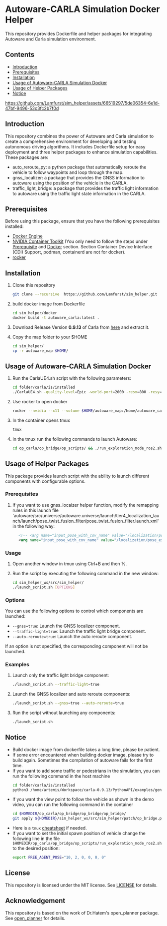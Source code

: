 # Autoware-CARLA Simulation Docker Helper

This repository provides Dockerfile and helper packages for integrating Autoware and Carla simulation environment. 


## Contents
- [Introduction](#introduction)
- [Prerequisites](#prerequisites)
- [Installation](#installation)
- [Usage of Autoware-CARLA Simulation Docker](#usage-of-autoware-carla-simulation-docker)
- [Usage of Helper Packages](#usage-of-helper-packages)
- [Notice](#notice)



https://github.com/Lamfurst/sim_helper/assets/66519297/5de06354-6e1d-47bf-9496-53c3fc2b7f0d



## Introduction
This repository combines the power of Autoware and Carla simulation to create a comprehensive environment for developing and testing autonomous driving algorithms. It includes Dockerfile setup for easy deployment and three helper packages to enhance simulation capabilities. These packages are:
- auto_reroute_py: a python package that automatically reroute the vehicle to follow waypoints and loop through the map.
- gnss_localizer: a package that provides the GNSS information to autoware using the position of the vehicle in the CARLA.
- traffic_light_bridge: a package that provides the traffic light information to autoware using the traffic light state information in the CARLA. 

## Prerequisites

Before using this package, ensure that you have the following prerequisites installed:

- [Docker Engine](https://docs.docker.com/engine/install/ubuntu/)
- [NVIDIA Container Toolkit](https://docs.nvidia.com/datacenter/cloud-native/container-toolkit/latest/install-guide.html#docker) (You only need to follow the steps under [Prerequisite](https://docs.nvidia.com/datacenter/cloud-native/container-toolkit/latest/install-guide.html#prerequisites) and [Docker](https://docs.nvidia.com/datacenter/cloud-native/container-toolkit/latest/install-guide.html#docker) section. Section Container Device Interface (CDI) Support, podman, containerd are not for docker).
- [rocker](https://github.com/osrf/rocker/#installation)

## Installation
1. Clone this repository
    ```bash
    git clone --recursive  https://github.com/Lamfurst/sim_helper.git
    ```

2. build docker image from Dockerfile
    
    ```bash
    cd sim_helper/docker
    docker build -t autoware_carla:latest .
    ```
3. Download Release Version **0.9.13** of Carla from [here](https://github.com/carla-simulator/carla/releases) and extract it.
    
4. Copy the map folder to your $HOME
    
    ```bash
    cd sim_helper/
    cp -r autoware_map $HOME/
    ```
## Usage of Autoware-CARLA Simulation Docker
1. Run the CarlaUE4.sh script with the following parameters:
    
    ```bash
    cd folder/carla/is/installed
    ./CarlaUE4.sh -quality-level=Epic -world-port=2000 -resx=800 -resy=600
    ```
2. Use rocker to open docker
    
    ```bash
    rocker --nvidia --x11 --volume $HOME/autoware_map:/home/autoware_carla/autoware_map -- autoware_carla:latest
    ```
    
3. In the container opens tmux
    ```bash
    tmux
    ```

4. In the tmux run the following commands to launch Autoware:
    
    ```bash
    cd op_carla/op_bridge/op_scripts/ && ./run_exploration_mode_ros2.sh
    ```

## Usage of Helper Packages
This package provides launch script with the ability to launch different components with configurable options.

### Prerequisites
1. If you want to use gnss_locaizer helper function, modify the remapping rules in this launch file 'autoware/src/universe/autoware.universe/launch/tier4_localization_launch/launch/pose_twist_fusion_filter/pose_twist_fusion_filter.launch.xml' in the following way:

```xml
      <!-- <arg name="input_pose_with_cov_name" value="/localization/pose_estimator/pose_with_covariance"/> -->
      <arg name="input_pose_with_cov_name" value="/localization/pose_estimator/gnss/pose_with_covariance"/>
```

### Usage
1. Open another window in tmux using Ctrl+B and then %.

2. Run the script by executing the following command in the new window:

    ```bash
    cd sim_helper_ws/src/sim_helper/
    ./launch_script.sh [OPTIONS]
    ```

### Options
You can use the following options to control which components are launched:

- `--gnss=true`: Launch the GNSS localizer component.
- `--traffic-light=true`: Launch the traffic light bridge component.
- `--auto-reroute=true`: Launch the auto reroute component.

If an option is not specified, the corresponding component will not be launched.

### Examples
1. Launch only the traffic light bridge component:
   ```bash
   ./launch_script.sh --traffic-light=true
   ```

2. Launch the GNSS localizer and auto reroute components:
   ```bash
   ./launch_script.sh --gnss=true --auto-reroute=true
   ```

3. Run the script without launching any components:
   ```bash
   ./launch_script.sh
   ```

## Notice
- Build docker image from dockerfile takes a long time, please be patient.
- If some error encountered when building docker image, please try to build again. Sometimes the compilation of autoware fails for the first time.
- If you want to add some traffic or pedestrians in the simulation, you can run the following command in the host machine
    ```bash
    cd folder/carla/is/installed
    python3 /home/artemis/Workspace/carla-0.9.13/PythonAPI/examples/generate_traffic.py --asynch --safe -n 50 -w 100
    ```
- If you want the view point to follow the vehicle as shown in the demo video, you can run the following command in the container
    ```bash
    cd $HOMEDIR/op_carla/op_bridge/op_bridge/op_bridge/
    git apply ${HOMEDIR}/sim_helper_ws/src/sim_helper/patch/op_bridge.patch
    ```
- Here is a `tmux` [cheatsheet](https://tmuxcheatsheet.com/) if needed.
- If you want to set the initial spawn position of vehicle change the following line in the file `$HOMEDIR/op_carla/op_bridge/op_scripts/run_exploration_mode_ros2.sh` to the desired position:
    ```bash
    export FREE_AGENT_POSE="10, 2, 0, 0, 0, 0"
    ```

## License
This repository is licensed under the MIT license. See [LICENSE](LICENSE) for details.

## Acknowledgement
This repository is based on the work of Dr.Hatem's open_planner package. See [open_planner](https://github.com/ZATiTech/open_planner) for details.
